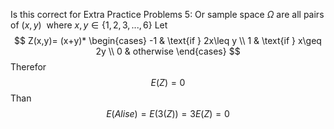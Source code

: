 Is this correct for Extra Practice Problems 5:
Or sample space $\Omega$ are all pairs of $(x,y)$  where $x,y \in \{1,2,3,...,6\}$
Let 
$$
Z(x,y)= (x+y)*
	\begin{cases}
	    -1 & \text{if } 2x\leq y \\
	    1 & \text{if }  x\geq 2y \\
	    0 & otherwise
	\end{cases}
$$
Therefor 
$$E(Z)=0$$
Than   
$$ E(Alise)=E(3(Z))=3E(Z)=0 $$ 